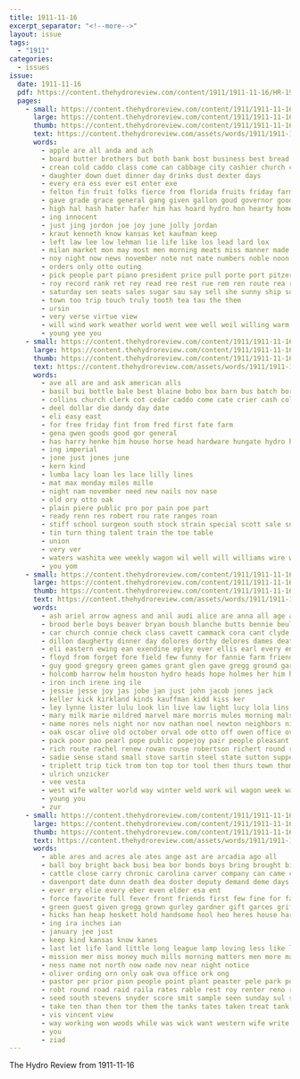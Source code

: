 ```yaml
---
title: 1911-11-16
excerpt_separator: "<!--more-->"
layout: issue
tags:
  - "1911"
categories:
  - issues
issue:
  date: 1911-11-16
  pdf: https://content.thehydroreview.com/content/1911/1911-11-16/HR-1911-11-16.pdf
  pages:
    - small: https://content.thehydroreview.com/content/1911/1911-11-16/small/HR-1911-11-16-01.jpg
      large: https://content.thehydroreview.com/content/1911/1911-11-16/large/HR-1911-11-16-01.jpg
      thumb: https://content.thehydroreview.com/content/1911/1911-11-16/thumbnails/HR-1911-11-16-01.jpg
      text: https://content.thehydroreview.com/assets/words/1911/1911-11-16/HR-1911-11-16-01.txt
      words:
        - apple are all anda and ach
        - board butter brothers but both bank bost business best bread blizzard band
        - crean cold caddo class come can cabbage city cashier church catherine cornet county cruce chee chambers citizen cake cort comes cream choice coffee cox columbia cattle
        - daughter down duet dinner day drinks dust dexter days
        - every era ess ever est enter exe
        - felton fin fruit folks fierce from florida fruits friday farm friends favor freely famous frank first few for fitzpatrick
        - gave grade grace general gang given gallon goud governor good
        - high hal hash hater hafer him has hoard hydro hon hearty home hoo hour hatfield haye her had
        - ing innocent
        - just jing jordon joe joy june jolly jordan
        - kraut kenneth know kansas ket kaufman keep
        - left law lee low lehman lie life like los lead lard lox
        - milan market mon may most men morning meats miss manner made
        - noy night now news november note not nate numbers noble noon new
        - orders only otto outing
        - pick people part piano president price pull porte port pitzer pair pride present peaches paper pine place per pure pee
        - roy record rank ret rey read ree rest rue rem ren route rea resh
        - saturday sen seats sales sugar sau say sell she sunny ship sou sed storm school sarah saur see swe sil short such south spring salmon speak salad schools state
        - town too trip touch truly tooth tea tau the them
        - ursin
        - very verse virtue view
        - will wind work weather world went wee well weil willing warm williams was while with week wide wish worthy want waltz woods
        - young yee you
    - small: https://content.thehydroreview.com/content/1911/1911-11-16/small/HR-1911-11-16-02.jpg
      large: https://content.thehydroreview.com/content/1911/1911-11-16/large/HR-1911-11-16-02.jpg
      thumb: https://content.thehydroreview.com/content/1911/1911-11-16/thumbnails/HR-1911-11-16-02.jpg
      text: https://content.thehydroreview.com/assets/words/1911/1911-11-16/HR-1911-11-16-02.txt
      words:
        - ave all are and ask american alls
        - basil bui bottle bale best blaine bobo box barn bus batch borrow back bradley bas
        - collins church clerk cot cedar caddo come cate crier cash col cast choice canyon
        - deel dollar die dandy day date
        - eli easy east
        - for free friday fint from fred first fate farm
        - gena gwen goods good gor general
        - has harry henke him house horse head hardware hungate hydro home
        - ing imperial
        - jone just jones june
        - kern kind
        - lumba lacy loan les lace lilly lines
        - mat max monday miles mille
        - night nam november need new nails nov nase
        - old ory otto oak
        - plain piere public pro por pain poe part
        - ready renn res robert rou rate ranges roan
        - stiff school surgeon south stock strain special scott sale snyder supper see
        - tin turn thing talent train the toe table
        - union
        - very ver
        - waters washita wee weekly wagon wil well will williams wire with
        - you yom
    - small: https://content.thehydroreview.com/content/1911/1911-11-16/small/HR-1911-11-16-03.jpg
      large: https://content.thehydroreview.com/content/1911/1911-11-16/large/HR-1911-11-16-03.jpg
      thumb: https://content.thehydroreview.com/content/1911/1911-11-16/thumbnails/HR-1911-11-16-03.jpg
      text: https://content.thehydroreview.com/assets/words/1911/1911-11-16/HR-1911-11-16-03.txt
      words:
        - ash ariel arrow agness and anil audi alice are anna all age acres angel allen aubry aud alma arch acar albert
        - brood berle boys beaver bryan boush blanche butts bennie beulah best branson barr billy book brad blue bring bas baptist bayard both breckenridge but boy bruton backus break books been birden blevin blagg bay bert brush bixler bio business bradley bandy blow busi bessie beams bertha brass band buggy
        - car church connie check class cavett cammack cora cant clyde candy collins coli claridge cast chas christmas col clinton cat cases city clock chester county carl copper cox citizen corn company caller cotton crite clark care course crank cash cust clerk chloe child cedar comes colts
        - dillon daugherty dinner day dolores dorthy delores dames death dies down does daughter date dunn daly din dey darling days dorris deck durant
        - eli eastern ewing ean exendine epley ever ellis earl every enid ernest estella evelyn eva euler east elsie edwards ester eda elmer edith ethel
        - floyd from forget fore field few funny for fannie farm friends fancher fine florence foster first felton fruit fall fly freddie fanny friday fry ferguson fitzpatrick frank fellow fern francher
        - guy good gregory green games grant glen gave gregg ground garber ghering goes grade genevieve gears given geary gladys grace grove going guest gillmore
        - holcomb harrow helm houston hydro heads hope holmes her him harry hogan heinrichs hess hince hare hatfield howe hol has hunting hater huron home hay hafer henke harvey hungate holi harness horse hoffman heacock hole high hinton homer hazel hes holes house hibbs hell hoar how
        - iron inch irene ing ile
        - jessie jesse joy jas jobe jan just john jacob jones jack
        - keller kick kirkland kinds kauffman kidd kiss ker
        - ley lynne lister lulu look lin live law light lucy lola lins luther loy living line linscott ling last life lacy lay lint lawter like longs lewis locust left list land lunch lane long lela
        - mary milk marie mildred marvel mare morris mules morning malson minnie mcknight moser miss milo mabel maude maudie montgomery mares morgan many merle mexico monday market miller miles made magazine more mixer mos maize margeret martha master man mckay murphy
        - name nores nels night nor nov nathan noel newton neighbors ning not ner noy new now nice notice nichols novel north
        - oak oscar olive old october orval ode otto off owen office over only
        - pack poor pao pearl pope public popejoy pair people pleasant pie pounds pump proud price pitzer part phenix perin present power perrin per pos pay potter prati place penry planter paul potters
        - rich route rachel renew rowan rouse robertson richert round rosetta roy ren room rinearson russel ray ruby regular register ridenour row rose richards riding roman riggs res road rates real ruth roark roof
        - sadie sense stand small stove sartin steel state sutton supper starr still smith seven smart sever soon scott sprague schools sylvest stanford sale see shreck special save samples swan smell sell shumate show sack stange stockton sud south sugar soo snodgrass spain surprise sunday snyder smoke sue stock sinner second seed southall school stay shin stuart span stewart set
        - triplett trip tick trom ton top tor tool then thurs town thomas trial tickles the tardy townsend ten tuttle
        - ulrich unzicker
        - vee vesta
        - west wife walter world way winter weld work wil wagon week wan weeks while weatherford well wit wear williams webb with was wait woods white wall weldin will went welding wright want
        - young you
        - zur
    - small: https://content.thehydroreview.com/content/1911/1911-11-16/small/HR-1911-11-16-04.jpg
      large: https://content.thehydroreview.com/content/1911/1911-11-16/large/HR-1911-11-16-04.jpg
      thumb: https://content.thehydroreview.com/content/1911/1911-11-16/thumbnails/HR-1911-11-16-04.jpg
      text: https://content.thehydroreview.com/assets/words/1911/1911-11-16/HR-1911-11-16-04.txt
      words:
        - able ares and acres ale ates ange ast are arcadia ago all
        - ball boy bright back busi bea bor bonds boys bring brought bible bank board bee brother better banks book ben baptist binger below buy bota been best bills business but
        - cattle close carry chronic carolina carver company can came chris current campbell course cashier cash cora come cal cousin calendar cotton cure care conn card corte church cant cold child character cue city case college companion cop corn cot cee
        - davenport date dunn death dea doster deputy demand deme days day danger
        - ever ery elie every eber even elder esa ent
        - force favorite full fever front friends first few fine for farm feaster fuel fountain friend fost forty friday from felton free florida fund
        - green guest given gregg grown gurley gardner gift garces griffin groves gan gold good gave
        - hicks han heap heskett hold handsome hool heo heres house hardware hei hope her hydro herb home hand held had heart has hour harge
        - ing ira inches ian
        - january jee just
        - keep kind kansas know kanes
        - last let life land little long league lamp loving less like likely
        - mission mer miss money much mills morning matters men more mag merit made mask means mil mass moti mountain mater myrtle
        - ness name not north now nade nov near night notice
        - oliver ording orn only oak ova office ork ong
        - pastor per prior pion people point plant peaster pele park postal pump prayer president pope poe part place peebles pree phe
        - robt round road raid raila rates rable rest roy renter reno room
        - seed south stevens snyder score smit sample seen sunday sul stover surplus study sept sion school southall standard sick sass sor send sale sun sal stock size santa service state stove sheriff supply steady
        - take ten than then tor them the tanks tates taken treat tank test tha town townsend tom terrible too
        - vis vincent view
        - way working won woods while was wick want western wife write water will warn with wear weather wind well wave week
        - you
        - ziad
---
```


The Hydro Review from 1911-11-16

<!--more-->

